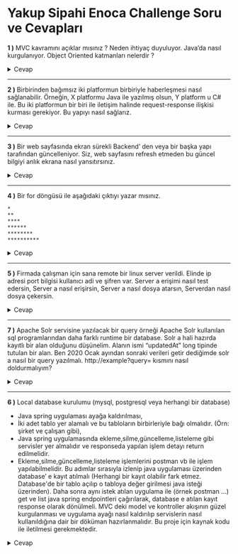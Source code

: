 # Yakup Sipahi Enoca Challenge Soru ve Cevapları
**1 )** MVC kavramını açıklar mısınız ? Neden ihtiyaç duyuluyor. Java’da nasıl kurgulanıyor.
Object Oriented katmanları nelerdir ?
<details>
  <summary>Cevap</summary>

- **MVC** : Model-View-Controller, üç bileşenden oluşan bir tasarım desenidir.
- Bir uygulamanın temel bileşenlerini ayri tutarak daha organize ve bakimi kolay hale getirir.
- **_Model_** : Uygulamanin veri yapisini ve is mantigini temsil eder. Veri tabanina erisim, verilerin saklanmas, islenmesi, guncellenmesi ile ilgili islemleri bulunduran katmandir.
- **_View_** : Kullanicinin goruntulemesini istedigimiz web sayfalarini olusturdugumuz katman.
- **_Controller_** : Model ve View katmanlari arasindaki iletisimi saglar. Kullanici islemlerinin yapildigi yerdir.
- Kisacasi projemizde kullandigimiz yapilari katmanlamak icin MVC design pattern kullaniyoruz boylece, veritabani icin bir katman, sorgularimiz icin ayri bir katman ve son kullaniciya sunulacak olan ekran icin ayri bir katman olusturmaktir.
- **Neden MVC ?** : MVC ile uygulama daha iyi yonetilebilir ve bakimi daha kolay hale gelir. Bu uc katman ayri ayri test edilebilirler ve yeni ozellikler, ornegin _view_'da bir degisiklik yapmak istedigimizda _Model_ katmaninda bir degisiklik yapmamiza gerek olmaz.
</details>

---
**2 )** Birbirinden bağımsız iki platformun birbiriyle haberleşmesi nasıl sağlanabilir. Örneğin, X
platformu Java ile yazılmış olsun, Y platform u C# ile. Bu iki platformun bir biri ile iletişim
halinde request-response ilişkisi kurması gerekiyor. Bu yapıyı nasıl sağlarız.
<details>
  <summary>Cevap</summary>

- **Web service'leri** kullanarak farklı platformlar arasında iletisim kurabiliriz.(örn: SOAP, `RESTful`)
- Örneğin **REST** mimarisini kullanarak client-server arasindaki iletisim HTTP protokolu sayesinde kolay bir sekilde yapilir.
- **REST** mimarisinde bilgiler URI'lar uzerinden sunulur.(orn: http://localhost:8080/api/jobs/1). **RESTful web servisleri** ise, REST mimarisi temel alınarak geliştirilmiş hafif, genişletilebilir ve basit servislerdir.
- **RESTful servis**'lerin amaci client-server arasindaki veri akisini platformdan bagimsiz olarak gerceklestirebilmek ve veri akisini en az yukle saglayabilmektir.
- **RESTful servis**'ler response tipi olarak _JSON_, _HTML_, _XML_ gibi formatlar dondurebilir.
- **X** platformunda Java ve Spring Boot ile **RESTful API**'lar olusturulur.
- **X** platformu bir **RESTful servis** oldugu icin HTTP'nin tum metodlarini destekler ve **Y** platformundan gelen istege gore response dondurur.
</details>

---
**3 )** Bir web sayfasında ekran sürekli Backend’ den veya bir başka yapı tarafından
güncelleniyor. Siz, web sayfasını refresh etmeden bu güncel bilgiyi anlık ekrana nasıl
yansıtırsınız.
<details>
  <summary>Cevap</summary>

- Bu islem **WebSocket** teknolojisi kullanilarak gerceklestirilebilir.
- **WebSocket** bir istemci ve bir sunucu arasinda bir baglanti olusturmak ve aralarinda gercek zamanli olarak iletisimi saglamak icin gelismis bir teknolojidir.
</details>

---
**4 )** Bir for döngüsü ile aşağıdaki çıktıyı yazar mısınız.
```
*
**
****
******
********
**********
```
<details>
  <summary>Cevap</summary>

```java
    public static void main(String[] args) {
        System.out.println("*");
        for(int i = 1; i < 6; i++){
            System.out.println("*".repeat(i * 2));
        }
    }
```
</details>

---
**5 )** Firmada çalışman için sana remote bir linux server verildi. Elinde ip adresi port bilgisi
kullanıcı adi ve şifren var. Server a erişimi nasıl test edersin, Server a nasıl erişirsin, Server a
nasıl dosya atarsın, Serverdan nasıl dosya çekersin.
<details>
  <summary>Cevap</summary>

- erisim
```
ssh kullanici_adi@sunucu_ip -p port_numarasi
```
- dosya atma
```
scp gonderilecek_dosya kullanici_adi@sunucu_ip:gonderilecek_yer
scp a.txt yakupsipahi@192.168.1.7:/home/java/documents/
```
- dosya cekme
```
scp kullanici_adi@sunucu_ip:dosya_path dosya_adi
scp yakupsipahi@192.168.1.7:/home/java/documents/ a.txt
```
</details>

---
**7 )** Apache Solr servisine yazılacak bir query örneği Apache Solr kullanılan sql
programlarından daha farklı runtime bir database. Solr a hali hazırda kayıtlı bir alan olduğunu
düşünelim. Alanın ismi “updatedAt” long tipinde tutulan bir alan. Ben 2020 Ocak ayından
sonraki verileri getir dediğimde solr a nasıl bir query yazılmalı. http://example?query=
kısmını nasıl doldurmalıyım?
<details>
  <summary>Cevap</summary>

- **updateAt** alanında 2020 Ocak ayından sonraki verileri getirmek icin query su sekilde olabilir : 
```
http://example?query=updateAt:[2020-01-01T00:00:00Z TO *]
```
- Bu query, **updateAt** alanının 2020 Ocak ayından sonraki tarihler arasında olan verileri getirecektir.
- Burada `TO *` ifadesi, belirtilen tarihten sonraki tüm verileri ifade eder.
</details>



---
**6 )** Local database kurulumu (mysql, postgresql veya herhangi bir database)
- Java spring uygulaması ayağa kaldırılması,
- İki adet tablo yer alamalı ve bu tabloların birbirleriyle bağı olmalıdır. (Örn: şirket ve çalışan
gibi),
- Java spring uygulamasında ekleme,silme,güncelleme,listeleme gibi servisler yer almalıdır ve
responseda yapılan işlem detayı return edilmelidir.
- Ekleme,silme,güncelleme,listeleme işlemlerini postman vb ile işlem yapılabilmelidir.
Bu adımlar sırasıyla izlenip java uygulaması üzerinden database’ e kayıt atılmalı (Herhangi
bir kayıt olabilir fark etmez. Database'de bir tablo açılıp o tabloya değer girilmesi java isteği
üzerinden). Daha sonra aynı istek atılan uygulama ile (örnek postman ...) get ve list java
spring endpointleri çağırılarak, database e atılan kayıt response olarak dönülmeli.
MVC deki model ve kontroller akışının güzel kurgulanması ve uygulama ayağı nasıl
kaldırılıp servislerin nasıl kullanıldığına dair bir döküman hazırlanmalıdır. Bu proje için
kaynak kodu ile iletilmesi gerekmektedir.
<details>
  <summary>Cevap</summary>

[PROJEYI GORUNTULEMEK ICIN TIKLAYINIZ](https://github.com/ykpsph/enoca-challenge/tree/master/challenge)
##### Employees Table
![employee-table](https://github.com/ykpsph/enoca-challenge/assets/52661595/ea163a2d-6722-4590-9dc6-63e1245e09fd)

##### Departments Table
![department-table](https://github.com/ykpsph/enoca-challenge/assets/52661595/8979667f-ff15-4e66-8790-5b7aa0b482b3)


- **Employee** tablosu uzerinde Postman kullanilarak gerceklestirilen CRUD operasyonlari :
- Add Employee
![Add Employee](https://github.com/ykpsph/enoca-challenge/assets/52661595/86c28ecb-ec64-4808-a058-4cac62fdfa56)
- Get All Employees
![7-employee-getall](https://github.com/ykpsph/enoca-challenge/assets/52661595/86c60dea-2117-448a-8cc4-346e88948fc4)
- Get Employee By Id
![8-employee-getbyid](https://github.com/ykpsph/enoca-challenge/assets/52661595/5c61636e-e049-4b9e-9270-df301dd40b64)
- Update Employee 1
![11-employee-before-update](https://github.com/ykpsph/enoca-challenge/assets/52661595/31e0ca5f-4df1-4737-8cbf-2c2be5595c61)
- Update Employee 2
![12-employee-after-update](https://github.com/ykpsph/enoca-challenge/assets/52661595/f7384792-2605-44cd-b5a3-b56651d832a1)
- Delete Employee 1
![9-employee-before-deleting](https://github.com/ykpsph/enoca-challenge/assets/52661595/078ed231-67d3-4b86-bdc0-b7ebed183f0b)
- Delete Employee 2
![10-employee-after-deletion](https://github.com/ykpsph/enoca-challenge/assets/52661595/09919f44-becd-4aeb-ac09-a76ddb76ff74)

- **Department** tablosu uzerinde Postman kullanilarak gerceklestirilen CRUD operasyonlari :
- Get All Departments
![3-department-get-all](https://github.com/ykpsph/enoca-challenge/assets/52661595/33c1d9c7-8a85-4130-998d-be0d32a18713)
- Get Department By Id
![4-department-getbyid](https://github.com/ykpsph/enoca-challenge/assets/52661595/535c3daa-66bb-4bf4-8b5a-3dc6e54f061e)
- Update Department
![5-department-update](https://github.com/ykpsph/enoca-challenge/assets/52661595/e35ae244-b314-4e99-83a3-f5082aaddca3)
- Delete Department 1
![1-department-before-delete](https://github.com/ykpsph/enoca-challenge/assets/52661595/dbeacc96-6bf0-449a-859c-b8fb84b62109)
- Delete Department 2
![2-department-after-deletion](https://github.com/ykpsph/enoca-challenge/assets/52661595/e5c0cb3e-4a1f-44f6-b6e8-04b893ea0245)







</details>


















